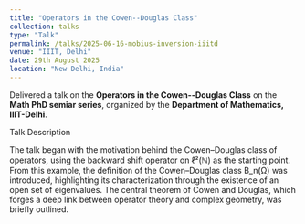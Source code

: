 ```yaml
---
title: "Operators in the Cowen--Douglas Class"
collection: talks
type: "Talk"
permalink: /talks/2025-06-16-mobius-inversion-iiitd
venue: "IIIT, Delhi"
date: 29th August 2025
location: "New Delhi, India"
---
```


Delivered a talk on the **Operators in the Cowen--Douglas Class** on the **Math PhD semiar series**, organized by the **Department of Mathematics, IIIT-Delhi**.

Talk Description

The talk began with the motivation behind the Cowen–Douglas class of operators, using the backward shift operator on ℓ²(ℕ) as the starting point. From this example, the definition of the Cowen–Douglas class B_n(Ω) was introduced, highlighting its characterization through the existence of an open set of eigenvalues. The central theorem of Cowen and Douglas, which forges a deep link between operator theory and complex geometry, was briefly outlined. 




